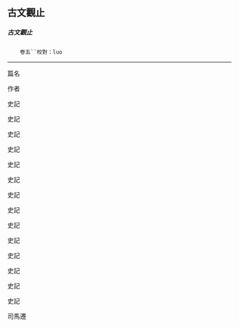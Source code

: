

## 古文觀止

##### 古文觀止
　　`卷五``校對：luo`

* * *

篇名

作者

史記

史記

史記

史記

史記

史記

史記

史記

史記

史記

史記

史記

史記

史記

司馬遷

